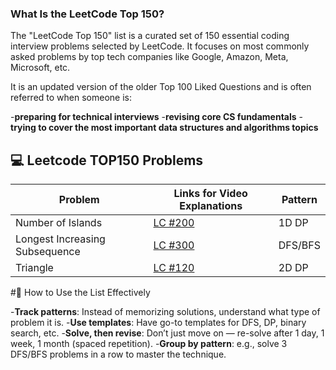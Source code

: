 ### What Is the LeetCode Top 150?

The "LeetCode Top 150" list is a curated set of 150 essential coding interview problems selected by LeetCode. It focuses on most commonly asked problems by top tech companies like Google, Amazon, Meta, Microsoft, etc.

It is an updated version of the older Top 100 Liked Questions and is often referred to when someone is:

-**preparing for technical interviews**
-**revising core CS fundamentals**
-**trying to cover the most important data structures and algorithms topics**


## 💻 Leetcode TOP150 Problems

| Problem | Links for Video Explanations | Pattern |
|--------|------|---------|
| Number of Islands | [LC #200](https://www.youtube.com/watch?v=ZwhHeUPxiX4) | 1D DP |
| Longest Increasing Subsequence | [LC #300](https://www.youtube.com/watch?v=momssNw_9_0) | DFS/BFS |
| Triangle | [LC #120](https://www.youtube.com/watch?v=S49eEFMY2HI) | 2D DP  |


#📘 How to Use the List Effectively

-**Track patterns**: Instead of memorizing solutions, understand what type of problem it is.
-**Use templates**: Have go-to templates for DFS, DP, binary search, etc.
-**Solve, then revise**: Don’t just move on — re-solve after 1 day, 1 week, 1 month (spaced repetition).
-**Group by pattern**: e.g., solve 3 DFS/BFS problems in a row to master the technique.